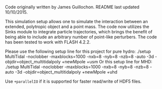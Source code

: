 Code originally written by James Guillochon. README last updated 10/10/2015.

This simulation setup allows one to simulate the interaction between an extended, polytropic object and a point mass. The code now utilizes the Sinks module to integrate particle trajectories, which brings the benefit of being able to include an arbitrary number of point-like perturbers. The code has been tested to work with FLASH 4.2.2.

Please use the following setup line for this project for pure hydro:
	./setup MultiTidal -noclobber -maxblocks=1000 -nxb=8 -nyb=8 -nzb=8 -auto -3d -objdir=object_multitidalpoly +newMpole +usm
Or this setup line for MHD:
	./setup MultiTidal -noclobber -maxblocks=1000 -nxb=8 -nyb=8 -nzb=8 -auto -3d -objdir=object_multitidalpoly +newMpole +uhd

Use `+parallelIO` if it is supported for faster read/write of HDF5 files.

